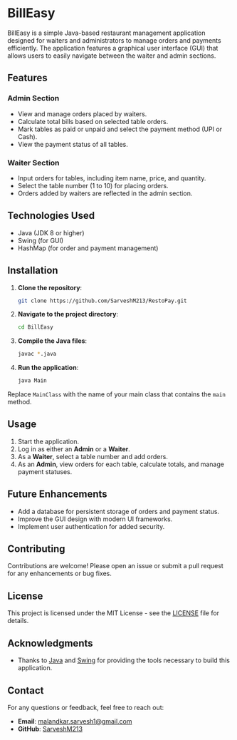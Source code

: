 # BillEasy

BillEasy is a simple Java-based restaurant management application designed for waiters and administrators to manage orders and payments efficiently. The application features a graphical user interface (GUI) that allows users to easily navigate between the waiter and admin sections.

## Features

### Admin Section
- View and manage orders placed by waiters.
- Calculate total bills based on selected table orders.
- Mark tables as paid or unpaid and select the payment method (UPI or Cash).
- View the payment status of all tables.

### Waiter Section
- Input orders for tables, including item name, price, and quantity.
- Select the table number (1 to 10) for placing orders.
- Orders added by waiters are reflected in the admin section.

## Technologies Used
- Java (JDK 8 or higher)
- Swing (for GUI)
- HashMap (for order and payment management)

## Installation

1. **Clone the repository**:
   ```bash
   git clone https://github.com/SarveshM213/RestoPay.git
2. **Navigate to the project directory**:
   ```bash
   cd BillEasy
   ```
3. **Compile the Java files**:
   ```bash
   javac *.java
   ```
4. **Run the application**:
   ```bash
   java Main
   ```

Replace `MainClass` with the name of your main class that contains the `main` method.

## Usage

1. Start the application.
2. Log in as either an **Admin** or a **Waiter**.
3. As a **Waiter**, select a table number and add orders.
4. As an **Admin**, view orders for each table, calculate totals, and manage payment statuses.

## Future Enhancements
- Add a database for persistent storage of orders and payment status.
- Improve the GUI design with modern UI frameworks.
- Implement user authentication for added security.

## Contributing

Contributions are welcome! Please open an issue or submit a pull request for any enhancements or bug fixes.

## License

This project is licensed under the MIT License - see the [LICENSE](LICENSE) file for details.

## Acknowledgments

- Thanks to [Java](https://www.java.com) and [Swing](https://docs.oracle.com/javase/tutorial/uiswing/) for providing the tools necessary to build this application.

## Contact

For any questions or feedback, feel free to reach out:

- **Email**: malandkar.sarvesh1@gmail.com
- **GitHub**: [SarveshM213](https://github.com/SarveshM213)
```
